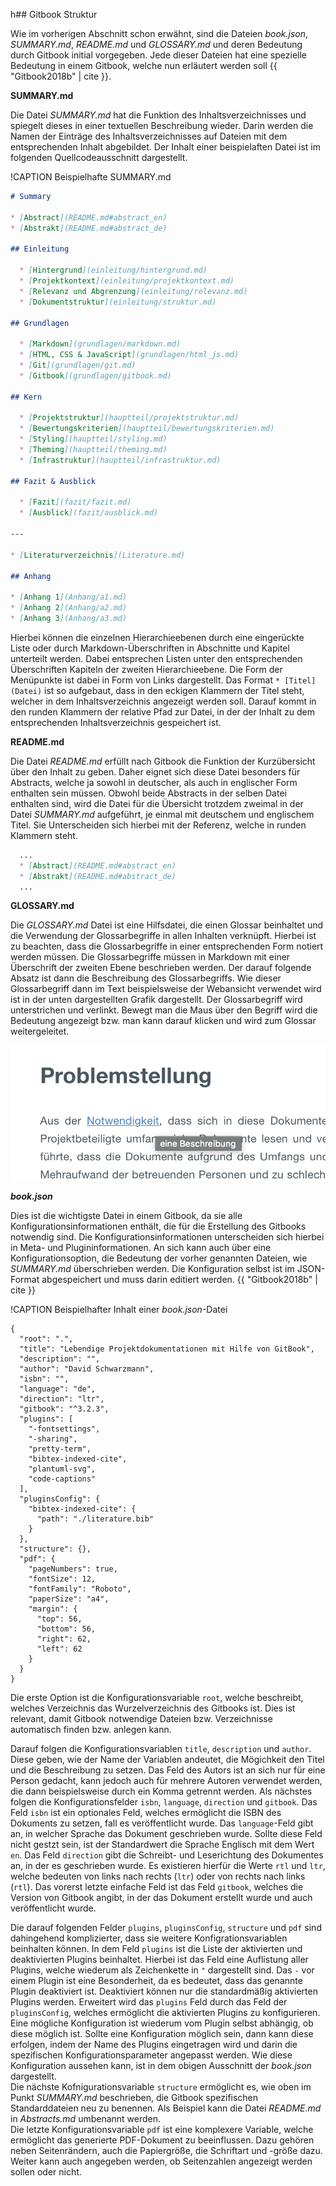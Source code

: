 h## Gitbook Struktur

Wie im vorherigen Abschnitt schon erwähnt, sind die Dateien _book.json_, _SUMMARY.md_, _README.md_ und _GLOSSARY.md_ und deren Bedeutung durch Gitbook initial vorgegeben. Jede dieser Dateien hat eine spezielle Bedeutung in einem Gitbook, welche nun erläutert werden soll {{ "Gitbook2018b" | cite }}.

**SUMMARY.md**

Die Datei _SUMMARY.md_ hat die Funktion des Inhaltsverzeichnisses und spiegelt dieses in einer textuellen Beschreibung wieder. Darin werden die Namen der Einträge des Inhaltsverzeichnisses auf Dateien mit dem entsprechenden Inhalt abgebildet. Der Inhalt einer beispielaften Datei ist im folgenden Quellcodeausschnitt dargestellt.

!CAPTION Beispielhafte SUMMARY.md
```markdown
# Summary

* [Abstract](README.md#abstract_en)
* [Abstrakt](README.md#abstract_de)

## Einleitung

  * [Hintergrund](einleitung/hintergrund.md)
  * [Projektkontext](einleitung/projektkontext.md)
  * [Relevanz und Abgrenzung](einleitung/relevanz.md)
  * [Dokumentstruktur](einleitung/struktur.md)

## Grundlagen

  * [Markdown](grundlagen/markdown.md)
  * [HTML, CSS & JavaScript](grundlagen/html_js.md)
  * [Git](grundlagen/git.md)
  * [Gitbook](grundlagen/gitbook.md)

## Kern

  * [Projektstruktur](hauptteil/projektstruktur.md)
  * [Bewertungskriterien](hauptteil/bewertungskriterien.md)
  * [Styling](hauptteil/styling.md)
  * [Theming](hauptteil/theming.md)
  * [Infrastruktur](hauptteil/infrastruktur.md)

## Fazit & Ausblick

  * [Fazit](fazit/fazit.md)
  * [Ausblick](fazit/ausblick.md)

---

* [Literaturverzeichnis](Literature.md)

## Anhang

* [Anhang 1](Anhang/a1.md)
* [Anhang 2](Anhang/a2.md)
* [Anhang 3](Anhang/a3.md)
```

Hierbei können die einzelnen Hierarchieebenen durch eine eingerückte Liste oder durch Markdown-Überschriften in Abschnitte und Kapitel unterteilt werden. Dabei entsprechen Listen unter den entsprechenden Überschriften Kapiteln der zweiten Hierarchieebene. Die Form der Menüpunkte ist dabei in Form von Links dargestellt. Das Format `* [Titel](Datei)` ist so aufgebaut, dass in den eckigen Klammern der Titel steht, welcher in dem Inhaltsverzeichnis angezeigt werden soll. Darauf kommt in den runden Klammern der relative Pfad zur Datei, in der der Inhalt zu dem entsprechenden Inhaltsverzeichnis gespeichert ist.

**README.md**

Die Datei _README.md_ erfüllt nach Gitbook die Funktion der Kurzübersicht über den Inhalt zu geben. Daher eignet sich diese Datei besonders für Abstracts, welche ja sowohl in deutscher, als auch in englischer Form enthalten sein müssen. Obwohl beide Abstracts in der selben Datei enthalten sind, wird die Datei für die Übersicht trotzdem zweimal in der Datei _SUMMARY.md_ aufgeführt, je einmal mit deutschem und englischem Titel. Sie Unterscheiden sich hierbei mit der Referenz, welche in runden Klammern steht.

```markdown
  ...
  * [Abstract](README.md#abstract_en)
  * [Abstrakt](README.md#abstract_de)
  ...
```

**GLOSSARY.md**

Die _GLOSSARY.md_ Datei ist eine Hilfsdatei, die einen Glossar beinhaltet und die Verwendung der Glossarbegriffe in allen Inhalten verknüpft. Hierbei ist zu beachten, dass die Glossarbegriffe in einer entsprechenden Form notiert werden müssen. Die Glossarbegriffe müssen in Markdown mit einer Überschrift der zweiten Ebene beschrieben werden. Der darauf folgende Absatz ist dann die Beschreibung des Glossarbegriffs. Wie dieser Glossarbegriff dann im Text beispielsweise der Webansicht verwendet wird ist in der unten dargestellten Grafik dargestellt. Der Glossarbegriff wird unterstrichen und verlinkt. Bewegt man die Maus über den Begriff wird die Bedeutung angezeigt bzw. man kann darauf klicken und wird zum Glossar weitergeleitet.

![Eingliederung eines Glossarbegriffs im Fließtext](/img/glossar-use.png)

_**book.json**_

Dies ist die wichtigste Datei in einem Gitbook, da sie alle Konfigurationsinformationen enthält, die für die Erstellung des Gitbooks notwendig sind. Die Konfigurationsinformationen unterscheiden sich hierbei in Meta- und Plugininformationen. An sich kann auch über eine Konfigurationsoption, die Bedeutung der vorher genannten Dateien, wie _SUMMARY.md_ überschrieben werden. Die Konfiguration selbst ist im JSON-Format abgespeichert und muss darin editiert werden.
{{ "Gitbook2018b" | cite }}

!CAPTION Beispielhafter Inhalt einer _book.json_-Datei

```
{
  "root": ".",
  "title": "Lebendige Projektdokumentationen mit Hilfe von GitBook",
  "description": "",
  "author": "David Schwarzmann",
  "isbn": "",
  "language": "de",
  "direction": "ltr",
  "gitbook": "^3.2.3",
  "plugins": [
    "-fontsettings",
    "-sharing",
    "pretty-term",
    "bibtex-indexed-cite",
    "plantuml-svg",
    "code-captions"
  ],
  "pluginsConfig": {
    "bibtex-indexed-cite": {
      "path": "./literature.bib"
    }
  },
  "structure": {},
  "pdf": {
    "pageNumbers": true,
    "fontSize": 12,
    "fontFamily": "Roboto",
    "paperSize": "a4",
    "margin": {
      "top": 56,
      "bottom": 56,
      "right": 62,
      "left": 62
    }
  }
}
```

Die erste Option ist die Konfigurationsvariable `root`, welche beschreibt, welches Verzeichnis das Wurzelverzeichnis des Gitbooks ist. Dies ist relevant, damit Gitbook notwendige Dateien bzw. Verzeichnisse automatisch finden bzw. anlegen kann. 

Darauf folgen die Konfigurationsvariablen `title`, `description` und `author`. Diese geben, wie der Name der Variablen andeutet, die Mögichkeit den Titel und die Beschreibung zu setzen. Das Feld des Autors ist an sich nur für eine Person gedacht, kann jedoch auch für mehrere Autoren verwendet werden, die dann beispielsweise durch ein Komma getrennt werden. Als nächstes folgen die Konfigurationsfelder `isbn`, `language`, `direction` und `gitbook`. Das Feld `isbn` ist ein optionales Feld, welches ermöglicht die ISBN des Dokuments zu setzen, fall es veröffentlicht wurde. Das `language`-Feld gibt an, in welcher Sprache das Dokument geschrieben wurde. Sollte diese Feld nicht gestzt sein, ist der Standardwert die Sprache Englisch mit dem Wert `en`. Das Feld `direction` gibt die Schreibt- und Leserichtung des Dokumentes an, in der es geschrieben wurde. Es existieren hierfür die Werte `rtl` und `ltr`, welche bedeuten von links nach rechts (`ltr`) oder von rechts nach links (`rtl`). Das vorerst letzte einfache Feld ist das Feld `gitbook`, welches die Version von Gitbook angibt, in der das Dokument erstellt wurde und auch veröffentlicht wurde.

Die  darauf folgenden Felder `plugins`, `pluginsConfig`, `structure` und `pdf` sind dahingehend komplizierter, dass sie weitere Konfigrationsvariablen beinhalten können. In dem Feld `plugins` ist die Liste der aktivierten und deaktivierten Plugins beinhaltet. Hierbei ist das Feld eine Auflistung aller Plugins, welche wiederum als Zeichenkette in `"` dargestellt sind. Das `-` vor einem Plugin ist eine Besonderheit, da es bedeutet, dass das genannte Plugin deaktiviert ist. Deaktiviert können nur die standardmäßig aktivierten Plugins werden. Erweitert wird das `plugins` Feld durch das Feld der `pluginsConfig`, welches ermöglicht die aktivierten Plugins zu konfigurieren. Eine mögliche Konfiguration ist wiederum vom Plugin selbst abhängig, ob diese möglich ist. Sollte eine Konfiguration möglich sein, dann kann diese erfolgen, indem der Name des Plugins eingetragen wird und darin die spezifischen Konfigurationsparameter angepasst werden. Wie diese Konfiguration aussehen kann, ist in dem obigen Ausschnitt der _book.json_ dargestellt. <br/> Die nächste Kofnigurationsvariable `structure` ermöglicht es, wie oben im Punkt _SUMMARY.md_ beschrieben, die Gitbook spezifischen Standarddateien neu zu benennen. Als Beispiel kann die Datei _README.md_ in _Abstracts.md_ umbenannt werden. <br/> Die letzte Konfigurationsvariable `pdf` ist eine komplexere Variable, welche ermöglicht das generierte PDF-Dokument zu beeinflussen. Dazu gehören neben Seitenrändern, auch die Papiergröße, die Schriftart und -größe dazu. Weiter kann auch angegeben werden, ob Seitenzahlen angezeigt werden sollen oder nicht.




